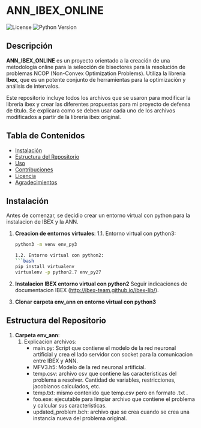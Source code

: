 # ANN_IBEX_ONLINE

![License](https://img.shields.io/github/license/tu_usuario/ANN_IBEX_ONLINE)
![Python Version](https://img.shields.io/badge/python-3.x-blue.svg)

## Descripción

**ANN_IBEX_ONLINE** es un proyecto orientado a la creación de una metodología online para la selección de bisectores para la resolución de problemas NCOP (Non-Convex Optimization Problems). Utiliza la librería **Ibex**, que es un potente conjunto de herramientas para la optimización y análisis de intervalos.

Este repositorio incluye todos los archivos que se usaron para modificar la libreria ibex y crear las diferentes propuestas para mi proyecto de defensa de titulo. Se explicara como se deben usar cada uno de los archivos modificados a partir de la libreria ibex original.

## Tabla de Contenidos

- [Instalación](#instalación)
- [Estructura del Repositorio](#estructura-del-repositorio)
- [Uso](#uso)
- [Contribuciones](#contribuciones)
- [Licencia](#licencia)
- [Agradecimientos](#agradecimientos)

## Instalación

Antes de comenzar, se decidio crear un entorno virtual con python para la instalacion de IBEX y la ANN. 

1. **Creacion de entornos virtuales**:
   1.1. Entorno virtual con python3:
      ```bash
      python3 -m venv env_py3
      
   1.2. Entorno virtual con python2:
      ```bash
      pip install virtualenv
      virtualenv -p python2.7 env_py27

2. **Instalacion IBEX entorno virtual con python2**
   Seguir indicaciones de documentacion IBEX (http://ibex-team.github.io/ibex-lib/).

3. **Clonar carpeta env_ann en entorno virtual con python3**

## Estructura del Repositorio
1. **Carpeta env_ann**:
   1. Explicacion archivos:
      - main.py: Script que contiene el modelo de la red neuronal artificial y crea el lado servidor con socket para la comunicacion entre IBEX y ANN.
      - MFV3.h5: Modelo de la red neuronal artificial.
      - temp.csv: archivo csv que contiene las caracteristicas del problema a resolver. Cantidad de variables, restricciones, jacobianos calculados, etc.
      - temp.txt: mismo contenido que temp.csv pero en formato .txt .
      - foo.exe: ejecutable para limpiar archivo que contiene el problema y calcular sus caracteristicas.
      - updated_problem.bch: archivo que se crea cuando se crea una instancia nueva del problema original.
   
